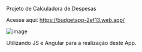 Projeto de Calculadora de Despesas 

Acesse aqui: https://budgetapp-2ef13.web.app/

![image](https://user-images.githubusercontent.com/52683559/141595446-764e5e5d-d5ce-4700-9eca-f26a2b64a205.png)



Utilizando JS e Angular para a realização deste App.
